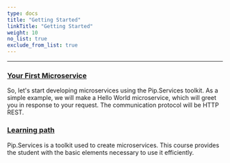 ```yaml
---
type: docs
title: "Getting Started"
linkTitle: "Getting Started" 
weight: 10
no_list: true
exclude_from_list: true
---
```

---

### [Your First Microservice](your_first_microservice)
So, let's start developing microservices using the Pip.Services toolkit. As a simple example, we will make a Hello World microservice, which will greet you in response to your request. The communication protocol will be HTTP REST.

### [Learning path](learning_path)
Pip.Services is a toolkit used to create microservices. This course provides the student with the basic elements necessary to use it efficiently. 
<!---
### [Begginer tutorials](recipes)
A set of ready-made tutorials for solving specific problems

### [Advanced tutorials](tutorials)
A set of articles describing step by step the steps necessary to create a particular component.
--->


